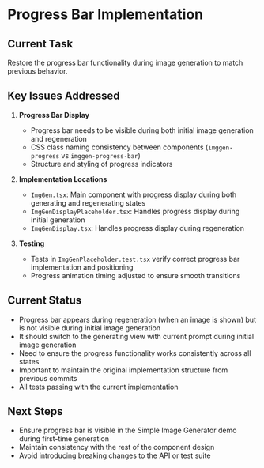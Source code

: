 # Progress Bar Implementation

## Current Task

Restore the progress bar functionality during image generation to match previous behavior.

## Key Issues Addressed

1. **Progress Bar Display**

   - Progress bar needs to be visible during both initial image generation and regeneration
   - CSS class naming consistency between components (`imggen-progress` vs `imggen-progress-bar`)
   - Structure and styling of progress indicators

2. **Implementation Locations**

   - `ImgGen.tsx`: Main component with progress display during both generating and regenerating states
   - `ImgGenDisplayPlaceholder.tsx`: Handles progress display during initial generation
   - `ImgGenDisplay.tsx`: Handles progress display during regeneration

3. **Testing**
   - Tests in `ImgGenPlaceholder.test.tsx` verify correct progress bar implementation and positioning
   - Progress animation timing adjusted to ensure smooth transitions

## Current Status

- Progress bar appears during regeneration (when an image is shown) but is not visible during initial image generation
- It should switch to the generating view with current prompt during initial image generation
- Need to ensure the progress functionality works consistently across all states
- Important to maintain the original implementation structure from previous commits
- All tests passing with the current implementation

## Next Steps

- Ensure progress bar is visible in the Simple Image Generator demo during first-time generation
- Maintain consistency with the rest of the component design
- Avoid introducing breaking changes to the API or test suite
